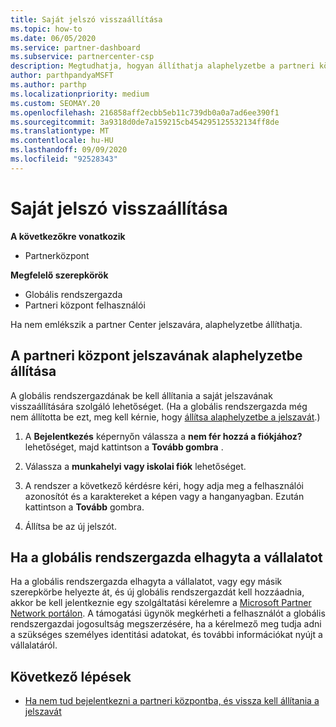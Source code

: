 ```yaml
---
title: Saját jelszó visszaállítása
ms.topic: how-to
ms.date: 06/05/2020
ms.service: partner-dashboard
ms.subservice: partnercenter-csp
description: Megtudhatja, hogyan állíthatja alaphelyzetbe a partneri központ jelszavát, vagy segítséget kérhet a vállalat globális rendszergazdájától. Azt is megtudhatja, hogyan adhat hozzá új partner Center globális rendszergazdát.
author: parthpandyaMSFT
ms.author: parthp
ms.localizationpriority: medium
ms.custom: SEOMAY.20
ms.openlocfilehash: 216858aff2ecbb5eb11c739db0a0a7ad6ee390f1
ms.sourcegitcommit: 3a9318d0de7a159215cb454295125532134ff8de
ms.translationtype: MT
ms.contentlocale: hu-HU
ms.lasthandoff: 09/09/2020
ms.locfileid: "92528343"
---
```

# <a name="reset-my-password"></a>Saját jelszó visszaállítása

**A következőkre vonatkozik**

- Partnerközpont
 
**Megfelelő szerepkörök**

- Globális rendszergazda
- Partneri központ felhasználói


Ha nem emlékszik a partner Center jelszavára, alaphelyzetbe állíthatja.

## <a name="to-reset-your-partner-center-password"></a>A partneri központ jelszavának alaphelyzetbe állítása

A globális rendszergazdának be kell állítania a saját jelszavának visszaállítására szolgáló lehetőséget. (Ha a globális rendszergazda még nem állította be ezt, meg kell kérnie, hogy [állítsa alaphelyzetbe a jelszavát](reset-a-user-password.md).)

1. A **Bejelentkezés** képernyőn válassza a **nem fér hozzá a fiókjához?** lehetőséget, majd kattintson a **Tovább gombra** .

2. Válassza a **munkahelyi vagy iskolai fiók** lehetőséget.

3. A rendszer a következő kérdésre kéri, hogy adja meg a felhasználói azonosítót és a karaktereket a képen vagy a hanganyagban. Ezután kattintson a **Tovább** gombra.

4. Állítsa be az új jelszót.

## <a name="if-your-global-admin-has-left-the-company"></a>Ha a globális rendszergazda elhagyta a vállalatot

Ha a globális rendszergazda elhagyta a vállalatot, vagy egy másik szerepkörbe helyezte át, és új globális rendszergazdát kell hozzáadnia, akkor be kell jelentkeznie egy szolgáltatási kérelemre a [Microsoft Partner Network portálon](https://partner.microsoft.com/commercial#/). A támogatási ügynök megkérheti a felhasználót a globális rendszergazdai jogosultság megszerzésére, ha a kérelmező meg tudja adni a szükséges személyes identitási adatokat, és további információkat nyújt a vállalatáról. 

## <a name="next-steps"></a>Következő lépések

- [Ha nem tud bejelentkezni a partneri központba, és vissza kell állítania a jelszavát](unable-to-sign-in.md)